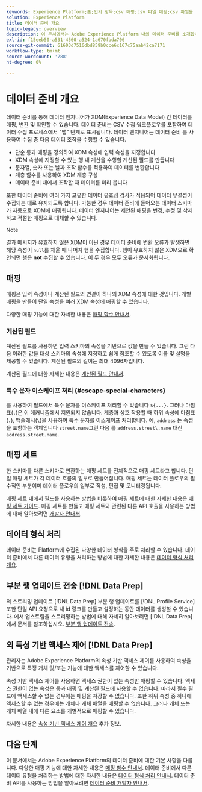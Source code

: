 ```yaml
---
keywords: Experience Platform;홈;인기 항목;csv 매핑;csv 파일 매핑;csv 파일을 xdm에 매핑;csv를 xdm에 매핑;ui 안내서;맵;매핑;데이터 준비;데이터 준비;데이터 준비
solution: Experience Platform
title: 데이터 준비 개요
topic-legacy: overview
description: 이 문서에서는 Adobe Experience Platform 내의 데이터 준비를 소개합니다.
exl-id: f15eeb50-a531-4560-a524-1a670fbda706
source-git-commit: 61603d7516dbd859b0cce6c167c75aab42ca7171
workflow-type: tm+mt
source-wordcount: '788'
ht-degree: 0%

---
```



# 데이터 준비 개요

데이터 준비를 통해 데이터 엔지니어가 XDM(Experience Data Model) 간 데이터를 매핑, 변환 및 확인할 수 있습니다. 데이터 준비는 CSV 수집 워크플로우를 포함하여 데이터 수집 프로세스에서 &quot;맵&quot; 단계로 표시됩니다. 데이터 엔지니어는 데이터 준비 를 사용하여 수집 중 다음 데이터 조작을 수행할 수 있습니다.

- 단순 통과 매핑을 정의하여 XDM 속성에 입력 속성을 지정합니다
- XDM 속성에 지정할 수 있는 행 내 계산을 수행할 계산된 필드를 만듭니다
- 문자열, 숫자 또는 날짜 조작 함수를 적용하여 데이터를 변환합니다
- 계층 함수를 사용하여 XDM 계층 구성
- 데이터 준비 내에서 조작할 때 데이터를 미리 봅니다

또한 데이터 준비에 여러 가지 고유한 데이터 유효성 검사가 적용되어 데이터 무결성이 수집되는 대로 유지되도록 합니다. 가능한 경우 데이터 준비에 들어오는 데이터 스키마가 자동으로 XDM에 매핑됩니다. 데이터 엔지니어는 제안된 매핑을 변경, 수정 및 삭제하고 적절한 매핑으로 대체할 수 있습니다.

>[!NOTE]
>
>결과 메시지가 유효하지 않은 XDM이 아닌 경우 데이터 준비에 변환 오류가 발생하면 해당 속성이 `null`를 채울 때 나머지 행을 수집합니다. 행이 유효하지 않은 XDM으로 확인되면 행은 **not** 수집할 수 있습니다. 이 두 경우 모두 오류가 문서화됩니다.

## 매핑

매핑은 입력 속성이나 계산된 필드의 연결이 하나의 XDM 속성에 대한 것입니다. 개별 매핑을 만들어 단일 속성을 여러 XDM 속성에 매핑할 수 있습니다.

다양한 매핑 기능에 대한 자세한 내용은 [매핑 함수 안내서](./functions.md).

### 계산된 필드

계산된 필드를 사용하면 입력 스키마의 속성을 기반으로 값을 만들 수 있습니다. 그런 다음 이러한 값을 대상 스키마의 속성에 지정하고 쉽게 참조할 수 있도록 이름 및 설명을 제공할 수 있습니다. 계산된 필드의 길이는 최대 4096자입니다.

계산된 필드에 대한 자세한 내용은 [계산된 필드 안내서](./functions.md#calculated-fields).

### 특수 문자 이스케이프 처리 {#escape-special-characters}

를 사용하여 필드에서 특수 문자를 이스케이프 처리할 수 있습니다 `${...}`. 그러나 마침표(`.`)은 이 메커니즘에서 지원되지 않습니다. 계층과 상호 작용할 때 하위 속성에 마침표(`.`), 백슬래시(`\`)을 사용하여 특수 문자를 이스케이프 처리합니다. 예, `address` 는 속성을 포함하는 객체입니다 `street.name`그런 다음 를 `address.street\.name` 대신 `address.street.name`.

## 매핑 세트

한 스키마를 다른 스키마로 변환하는 매핑 세트를 전체적으로 매핑 세트라고 합니다. 단일 매핑 세트가 각 데이터 흐름의 일부로 만들어집니다. 매핑 세트는 데이터 플로우의 필수적인 부분이며 데이터 플로우의 일부로 작성, 편집 및 모니터링됩니다.

매핑 세트 내에서 필드를 사용하는 방법을 비롯하여 매핑 세트에 대한 자세한 내용은 [매핑 세트 가이드](./mapping-set.md). 매핑 세트를 만들고 매핑 세트와 관련된 다른 API 호출을 사용하는 방법에 대해 알아보려면 [개발자 안내서](./api/mapping-set.md).

## 데이터 형식 처리

데이터 준비는 Platform에 수집된 다양한 데이터 형식을 주로 처리할 수 있습니다. 데이터 준비에서 다른 데이터 유형을 처리하는 방법에 대한 자세한 내용은 [데이터 형식 처리 개요](./data-handling.md).

## 부분 행 업데이트 전송 [!DNL Data Prep]

의 스트리밍 업데이트 [!DNL Data Prep] 부분 행 업데이트를 [!DNL Profile Service] 또한 단일 API 요청으로 새 id 링크를 만들고 설정하는 동안 데이터를 생성할 수 있습니다. 에서 업스트림을 스트리밍하는 방법에 대해 자세히 알아보려면 [!DNL Data Prep]에서 문서를 참조하십시오. [부분 행 업데이트 전송](./upserts.md).

## 의 특성 기반 액세스 제어 [!DNL Data Prep]

관리자는 Adobe Experience Platform의 속성 기반 액세스 제어를 사용하여 속성을 기반으로 특정 개체 및/또는 기능에 대한 액세스를 제어할 수 있습니다.

속성 기반 액세스 제어를 사용하면 액세스 권한이 있는 속성만 매핑할 수 있습니다. 액세스 권한이 없는 속성은 통과 매핑 및 계산된 필드에 사용할 수 없습니다. 따라서 필수 필드에 액세스할 수 없는 경우에는 매핑을 저장할 수 없습니다. 또한 하위 속성 중 하나에 액세스할 수 없는 경우에는 개체나 개체 배열을 매핑할 수 없습니다. 그러나 개체 또는 개체 배열 내에 다른 요소를 개별적으로 매핑할 수 있습니다.

자세한 내용은 [속성 기반 액세스 제어 개요](../access-control/abac/overview.md) 추가 정보.

## 다음 단계

이 문서에서는 Adobe Experience Platform의 데이터 준비에 대한 기본 사항을 다룹니다. 다양한 매핑 기능에 대한 자세한 내용은 [매핑 함수 안내서](./functions.md). 데이터 준비에서 다른 데이터 유형을 처리하는 방법에 대한 자세한 내용은 [데이터 형식 처리 안내서](./data-handling.md#dates). 데이터 준비 API를 사용하는 방법을 알아보려면 [데이터 준비 개발자 안내서](api/overview.md).
